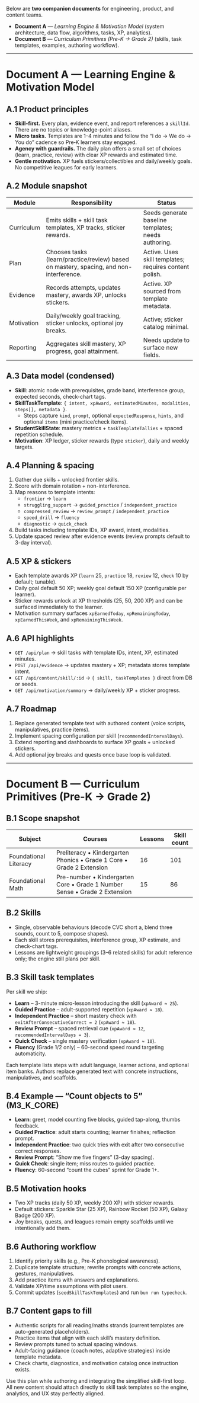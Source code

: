 Below are **two companion documents** for engineering, product, and content teams.

* **Document A** — *Learning Engine & Motivation Model* (system architecture, data flow, algorithms, tasks, XP, analytics).
* **Document B** — *Curriculum Primitives (Pre-K → Grade 2)* (skills, task templates, examples, authoring workflow).

---

# Document A — Learning Engine & Motivation Model

## A.1 Product principles
- **Skill-first.** Every plan, evidence event, and report references a `skillId`. There are no topics or knowledge-point aliases.
- **Micro tasks.** Templates are 1–4 minutes and follow the “I do → We do → You do” cadence so Pre‑K learners stay engaged.
- **Agency with guardrails.** The daily plan offers a small set of choices (learn, practice, review) with clear XP rewards and estimated time.
- **Gentle motivation.** XP fuels stickers/collectibles and daily/weekly goals. No competitive leagues for early learners.

## A.2 Module snapshot

| Module | Responsibility | Status |
|--------|----------------|--------|
| Curriculum | Emits skills + skill task templates, XP tracks, sticker rewards. | Seeds generate baseline templates; needs authoring. |
| Plan | Chooses tasks (learn/practice/review) based on mastery, spacing, and non-interference. | Active. Uses skill templates; requires content polish. |
| Evidence | Records attempts, updates mastery, awards XP, unlocks stickers. | Active. XP sourced from template metadata. |
| Motivation | Daily/weekly goal tracking, sticker unlocks, optional joy breaks. | Active; sticker catalog minimal. |
| Reporting | Aggregates skill mastery, XP progress, goal attainment. | Needs update to surface new fields. |

## A.3 Data model (condensed)
- **Skill**: atomic node with prerequisites, grade band, interference group, expected seconds, check-chart tags.
- **SkillTaskTemplate**: `{ intent, xpAward, estimatedMinutes, modalities, steps[], metadata }`.
  - Steps capture `kind`, `prompt`, optional `expectedResponse`, `hints`, and optional `items` (mini practice/check items).
- **StudentSkillState**: mastery metrics + `taskTemplateTallies` + spaced repetition schedule.
- **Motivation**: XP ledger, sticker rewards (type `sticker`), daily and weekly targets.

## A.4 Planning & spacing
1. Gather due skills + unlocked frontier skills.
2. Score with domain rotation + non-interference.
3. Map reasons to template intents:
   - `frontier` → `learn`
   - `struggling_support` → `guided_practice` / `independent_practice`
   - `compressed_review` → `review_prompt` / `independent_practice`
   - `speed_drill` → `fluency`
   - `diagnostic` → `quick_check`
4. Build tasks including template IDs, XP award, intent, modalities.
5. Update spaced review after evidence events (review prompts default to 3-day interval).

## A.5 XP & stickers
- Each template awards XP (`learn` 25, `practice` 18, `review` 12, `check` 10 by default; tunable).
- Daily goal default 50 XP; weekly goal default 150 XP (configurable per learner).
- Sticker rewards unlock at XP thresholds (25, 50, 200 XP) and can be surfaced immediately to the learner.
- Motivation summary surfaces `xpEarnedToday`, `xpRemainingToday`, `xpEarnedThisWeek`, and `xpRemainingThisWeek`.

## A.6 API highlights
- `GET /api/plan` → skill tasks with template IDs, intent, XP, estimated minutes.
- `POST /api/evidence` → updates mastery + XP; metadata stores template intent.
- `GET /api/content/skill/:id` → `{ skill, taskTemplates }` direct from DB or seeds.
- `GET /api/motivation/summary` → daily/weekly XP + sticker progress.

## A.7 Roadmap
1. Replace generated template text with authored content (voice scripts, manipulatives, practice items).
2. Implement spacing configuration per skill (`recommendedIntervalDays`).
3. Extend reporting and dashboards to surface XP goals + unlocked stickers.
4. Add optional joy breaks and quests once base loop is validated.

---

# Document B — Curriculum Primitives (Pre-K → Grade 2)

## B.1 Scope snapshot

| Subject | Courses | Lessons | Skill count |
|---------|---------|---------|-------------|
| Foundational Literacy | Preliteracy • Kindergarten Phonics • Grade 1 Core • Grade 2 Extension | 16 | 101 |
| Foundational Math | Pre-number • Kindergarten Core • Grade 1 Number Sense • Grade 2 Extension | 15 | 86 |

## B.2 Skills
- Single, observable behaviours (decode CVC short a, blend three sounds, count to 5, compose shapes).
- Each skill stores prerequisites, interference group, XP estimate, and check-chart tags.
- Lessons are lightweight groupings (3–6 related skills) for adult reference only; the engine still plans per skill.

## B.3 Skill task templates
Per skill we ship:
- **Learn** – 3-minute micro-lesson introducing the skill (`xpAward ≈ 25`).
- **Guided Practice** – adult-supported repetition (`xpAward ≈ 18`).
- **Independent Practice** – short mastery check with `exitAfterConsecutiveCorrect = 2` (`xpAward ≈ 18`).
- **Review Prompt** – spaced retrieval cue (`xpAward ≈ 12`, `recommendedIntervalDays = 3`).
- **Quick Check** – single mastery verification (`xpAward ≈ 10`).
- **Fluency** (Grade 1/2 only) – 60-second speed round targeting automaticity.

Each template lists steps with adult language, learner actions, and optional item banks. Authors replace generated text with concrete instructions, manipulatives, and scaffolds.

## B.4 Example — “Count objects to 5” (M3_K_CORE)
- **Learn**: greet, model counting five blocks, guided tap-along, thumbs feedback.
- **Guided Practice**: adult starts counting; learner finishes; reflection prompt.
- **Independent Practice**: two quick tries with exit after two consecutive correct responses.
- **Review Prompt**: “Show me five fingers” (3-day spacing).
- **Quick Check**: single item; miss routes to guided practice.
- **Fluency**: 60-second “count the cubes” sprint for Grade 1+.

## B.5 Motivation hooks
- Two XP tracks (daily 50 XP, weekly 200 XP) with sticker rewards.
- Default stickers: Sparkle Star (25 XP), Rainbow Rocket (50 XP), Galaxy Badge (200 XP).
- Joy breaks, quests, and leagues remain empty scaffolds until we intentionally add them.

## B.6 Authoring workflow
1. Identify priority skills (e.g., Pre-K phonological awareness).
2. Duplicate template structure; rewrite prompts with concrete actions, gestures, manipulatives.
3. Add practice items with answers and explanations.
4. Validate XP/time assumptions with pilot users.
5. Commit updates (`seedSkillTaskTemplates`) and run `bun run typecheck`.

## B.7 Content gaps to fill
- Authentic scripts for all reading/maths strands (current templates are auto-generated placeholders).
- Practice items that align with each skill’s mastery definition.
- Review prompts tuned to actual spacing windows.
- Adult-facing guidance (coach notes, adaptive strategies) inside template metadata.
- Check charts, diagnostics, and motivation catalog once instruction exists.

Use this plan while authoring and integrating the simplified skill-first loop. All new content should attach directly to skill task templates so the engine, analytics, and UX stay perfectly aligned.
